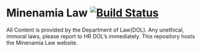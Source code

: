 # Minenamia Law [![Build Status](https://travis-ci.com/Richienb/Minenamia-Law.svg?branch=master)](https://travis-ci.com/Richienb/Minenamia-Law)
All Content is provided by the Department of Law(DOL). Any unethical, immoral laws, please report to HR DOL’s immediately.
This repository hosts the Minenamia Law website.

